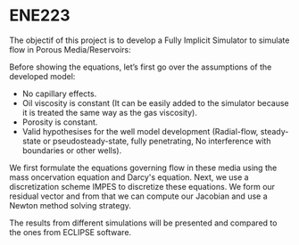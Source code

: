 # ENE223

The objectif of this project is to develop a Fully Implicit Simulator to simulate flow in Porous Media/Reservoirs:

Before showing the equations, let’s first go over the assumptions of the developed model:
- No capillary effects.
- Oil viscosity is constant (It can be easily added to the simulator because it is treated the same way as the gas viscosity).
- Porosity is constant.
- Valid hypothesises for the well model development (Radial-flow, steady-state or pseudosteady-state, fully penetrating, No interference with boundaries or other wells).

We first formulate the equations governing flow in these media using the mass oncervation equation and Darcy's equation. Next, we use a discretization scheme IMPES to discretize these equations. We form our residual vector and from that we can compute our Jacobian and use a Newton method solving strategy.

The results from different simulations will be presented and compared to the ones from ECLIPSE software.
